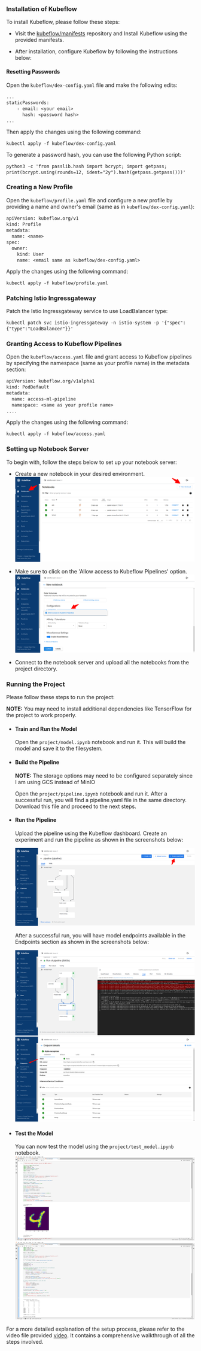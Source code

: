 ### Installation of Kubeflow

To install Kubeflow, please follow these steps:

- Visit the [kubeflow/manifests](https://github.com/kubeflow/manifests) repository and Install Kubeflow using the provided manifests.

- After installation, configure Kubeflow by following the instructions below:

#### Resetting Passwords

Open the `kubeflow/dex-config.yaml` file and make the following edits:

```
...
staticPasswords:
    - email: <your email>
      hash: <password hash>
...
```

Then apply the changes using the following command:

```
kubectl apply -f kubeflow/dex-config.yaml
```

To generate a password hash, you can use the following Python script:

```
python3 -c 'from passlib.hash import bcrypt; import getpass; print(bcrypt.using(rounds=12, ident="2y").hash(getpass.getpass()))'
```

### Creating a New Profile

Open the `kubeflow/profile.yaml` file and configure a new profile by providing a name and owner's email (same as in `kubeflow/dex-config.yaml`):

```
apiVersion: kubeflow.org/v1
kind: Profile
metadata:
  name: <name>
spec:
  owner:
    kind: User
    name: <email same as kubeflow/dex-config.yaml>
```

Apply the changes using the following command:

```
kubectl apply -f kubeflow/profile.yaml
```

### Patching Istio Ingressgateway

Patch the Istio Ingressgateway service to use LoadBalancer type:

```
kubectl patch svc istio-ingressgateway -n istio-system -p '{"spec":{"type":"LoadBalancer"}}'
```

### Granting Access to Kubeflow Pipelines

Open the `kubeflow/access.yaml` file and grant access to Kubeflow pipelines by specifying the namespace (same as your profile name) in the metadata section:

```
apiVersion: kubeflow.org/v1alpha1
kind: PodDefault
metadata:
  name: access-ml-pipeline
  namespace: <same as your profile name>
....
```

Apply the changes using the following command:

```
kubectl apply -f kubeflow/access.yaml
```

### Setting up Notebook Server

To begin with, follow the steps below to set up your notebook server:

- Create a new notebook in your desired environment.
  ![alt text.](screenshots/notebook/notebook-0.png)

- Make sure to click on the 'Allow access to Kubeflow Pipelines' option.
  ![alt text.](screenshots/notebook/notebook-1.png)

- Connect to the notebook server and upload all the notebooks from the project directory.

### Running the Project

Please follow these steps to run the project:

**NOTE:** You may need to install additional dependencies like TensorFlow for the project to work properly.

- #### Train and Run the Model

  Open the `project/model.ipynb` notebook and run it. This will build the model and save it to the filesystem.

- #### Build the Pipeline

  **NOTE:** The storage options may need to be configured separately since I am using GCS instead of MinIO

  Open the `project/pipeline.ipynb` notebook and run it. After a successful run, you will find a pipeline.yaml file in the same directory. Download this file and proceed to the next steps.

- #### Run the Pipeline

  Upload the pipeline using the Kubeflow dashboard. Create an experiment and run the pipeline as shown in the screenshots below:

  ![alt text.](screenshots/pipeline/pipeline-0.png)

  After a successful run, you will have model endpoints available in the Endpoints section as shown in the screenshots below:

  ![alt text.](screenshots/pipeline/pipeline-1.png)
  ![alt text.](screenshots/pipeline/pipeline-2.png)

- #### Test the Model
  You can now test the model using the `project/test_model.ipynb` notebook.
  ![alt text.](screenshots/test/test-0.png)
  ![alt text.](screenshots/test/test-2.png)

For a more detailed explanation of the setup process, please refer to the video file provided [video](https://drive.google.com/file/d/1cRjWU-ryfHri8hoGlzcR7FC_PcIrgcdi/view?usp=sharing). It contains a comprehensive walkthrough of all the steps involved.
